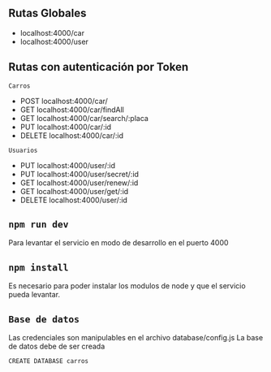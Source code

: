 
## Rutas Globales

- localhost:4000/car
- localhost:4000/user

## Rutas con autenticación por Token
```
Carros
```
- POST      localhost:4000/car/
- GET       localhost:4000/car/findAll
- GET       localhost:4000/car/search/:placa
- PUT       localhost:4000/car/:id
- DELETE    localhost:4000/car/:id

```
Usuarios
```

- PUT      localhost:4000/user/:id 
- PUT      localhost:4000/user/secret/:id 
- GET      localhost:4000/user/renew/:id 
- GET      localhost:4000/user/get/:id
- DELETE   localhost:4000/user/:id


## `npm run dev`
Para levantar el servicio en modo de desarrollo en el puerto 4000

## `npm install`
Es necesario para poder instalar los modulos de node y que el servicio pueda levantar.

## `Base de datos`
Las credenciales son manipulables en el archivo database/config.js
La base de datos debe de ser creada
```
CREATE DATABASE carros
```


